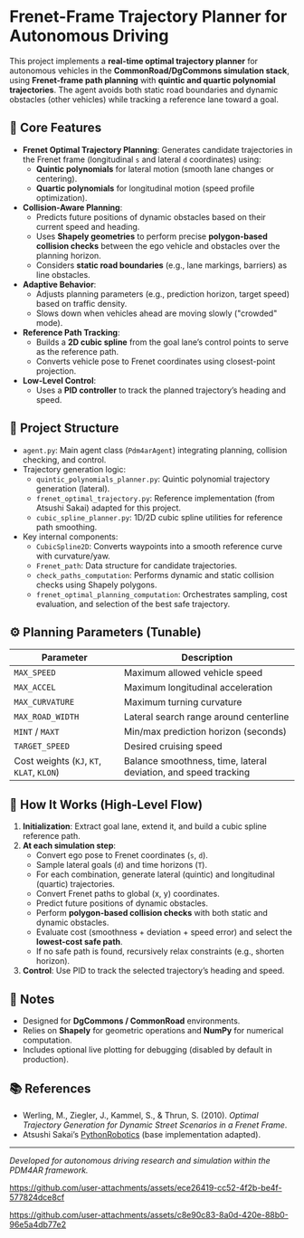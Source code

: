 # Frenet-Frame Trajectory Planner for Autonomous Driving

This project implements a **real-time optimal trajectory planner** for autonomous vehicles in the **CommonRoad/DgCommons simulation stack**, using **Frenet-frame path planning** with **quintic and quartic polynomial trajectories**. The agent avoids both static road boundaries and dynamic obstacles (other vehicles) while tracking a reference lane toward a goal.

## 🚗 Core Features

- **Frenet Optimal Trajectory Planning**: Generates candidate trajectories in the Frenet frame (longitudinal `s` and lateral `d` coordinates) using:
  - **Quintic polynomials** for lateral motion (smooth lane changes or centering).
  - **Quartic polynomials** for longitudinal motion (speed profile optimization).
- **Collision-Aware Planning**:
  - Predicts future positions of dynamic obstacles based on their current speed and heading.
  - Uses **Shapely geometries** to perform precise **polygon-based collision checks** between the ego vehicle and obstacles over the planning horizon.
  - Considers **static road boundaries** (e.g., lane markings, barriers) as line obstacles.
- **Adaptive Behavior**:
  - Adjusts planning parameters (e.g., prediction horizon, target speed) based on traffic density.
  - Slows down when vehicles ahead are moving slowly ("crowded" mode).
- **Reference Path Tracking**:
  - Builds a **2D cubic spline** from the goal lane’s control points to serve as the reference path.
  - Converts vehicle pose to Frenet coordinates using closest-point projection.
- **Low-Level Control**:
  - Uses a **PID controller** to track the planned trajectory’s heading and speed.

## 📂 Project Structure

- `agent.py`: Main agent class (`Pdm4arAgent`) integrating planning, collision checking, and control.
- Trajectory generation logic:
  - `quintic_polynomials_planner.py`: Quintic polynomial trajectory generation (lateral).
  - `frenet_optimal_trajectory.py`: Reference implementation (from Atsushi Sakai) adapted for this project.
  - `cubic_spline_planner.py`: 1D/2D cubic spline utilities for reference path smoothing.
- Key internal components:
  - `CubicSpline2D`: Converts waypoints into a smooth reference curve with curvature/yaw.
  - `Frenet_path`: Data structure for candidate trajectories.
  - `check_paths_computation`: Performs dynamic and static collision checks using Shapely polygons.
  - `frenet_optimal_planning_computation`: Orchestrates sampling, cost evaluation, and selection of the best safe trajectory.

## ⚙️ Planning Parameters (Tunable)

| Parameter             | Description                          |
|----------------------|--------------------------------------|
| `MAX_SPEED`          | Maximum allowed vehicle speed        |
| `MAX_ACCEL`          | Maximum longitudinal acceleration    |
| `MAX_CURVATURE`      | Maximum turning curvature            |
| `MAX_ROAD_WIDTH`     | Lateral search range around centerline |
| `MINT` / `MAXT`      | Min/max prediction horizon (seconds) |
| `TARGET_SPEED`       | Desired cruising speed               |
| Cost weights (`KJ`, `KT`, `KLAT`, `KLON`) | Balance smoothness, time, lateral deviation, and speed tracking |

## 🧠 How It Works (High-Level Flow)

1. **Initialization**: Extract goal lane, extend it, and build a cubic spline reference path.
2. **At each simulation step**:
   - Convert ego pose to Frenet coordinates (`s`, `d`).
   - Sample lateral goals (`d`) and time horizons (`T`).
   - For each combination, generate lateral (quintic) and longitudinal (quartic) trajectories.
   - Convert Frenet paths to global (x, y) coordinates.
   - Predict future positions of dynamic obstacles.
   - Perform **polygon-based collision checks** with both static and dynamic obstacles.
   - Evaluate cost (smoothness + deviation + speed error) and select the **lowest-cost safe path**.
   - If no safe path is found, recursively relax constraints (e.g., shorten horizon).
3. **Control**: Use PID to track the selected trajectory’s heading and speed.

## 📌 Notes

- Designed for **DgCommons / CommonRoad** environments.
- Relies on **Shapely** for geometric operations and **NumPy** for numerical computation.
- Includes optional live plotting for debugging (disabled by default in production).

## 📚 References

- Werling, M., Ziegler, J., Kammel, S., & Thrun, S. (2010). *Optimal Trajectory Generation for Dynamic Street Scenarios in a Frenet Frame*.
- Atsushi Sakai’s [PythonRobotics](https://github.com/AtsushiSakai/PythonRobotics) (base implementation adapted).

---
*Developed for autonomous driving research and simulation within the PDM4AR framework.*



https://github.com/user-attachments/assets/ece26419-cc52-4f2b-be4f-577824dce8cf



https://github.com/user-attachments/assets/c8e90c83-8a0d-420e-88b0-96e5a4db77e2





